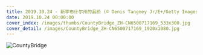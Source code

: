 ```yaml
---
title: 2019.10.24 - 新罕布什尔州的县桥 (© Denis Tangney Jr/E+/Getty Images)
date: 2019.10.24 00:00:00
cover_index: /images/thumbs/CountyBridge_ZH-CN6500717169_533x300.jpg
cover_detail: /images/CountyBridge_ZH-CN6500717169_1920x1080.jpg
---
```


![CountyBridge](/images/CountyBridge_ZH-CN6500717169_1920x1080.jpg)
